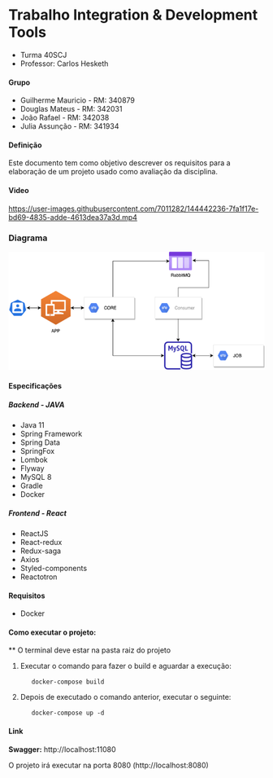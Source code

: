 # Trabalho Integration & Development Tools

- Turma 40SCJ
- Professor: Carlos Hesketh

#### Grupo

- Guilherme Mauricio - RM: 340879
- Douglas Mateus - RM: 342031
- João Rafael - RM: 342038
- Julia Assunção - RM: 341934

#### Definição

Este documento tem como objetivo descrever os requisitos para a elaboração de um projeto usado como avaliação da disciplina.

#### Video
https://user-images.githubusercontent.com/7011282/144442236-7fa1f17e-bd69-4835-adde-4613dea37a3d.mp4



### Diagrama

![Diagrama](anexo/diagrama.png)

#### Especificações

##### Backend - JAVA

- Java 11
- Spring Framework
- Spring Data
- SpringFox
- Lombok
- Flyway
- MySQL 8
- Gradle
- Docker

##### Frontend - React

- ReactJS
- React-redux
- Redux-saga
- Axios
- Styled-components
- Reactotron

#### Requisitos

- Docker

#### Como executar o projeto:

\*\* O terminal deve estar na pasta raiz do projeto

1. Executar o comando para fazer o build e aguardar a execução:

   ```
      docker-compose build
   ```

2. Depois de executado o comando anterior, executar o seguinte:

   ```
      docker-compose up -d
   ```

#### Link

**Swagger:** http://localhost:11080

O projeto irá executar na porta 8080 (http://localhost:8080)
